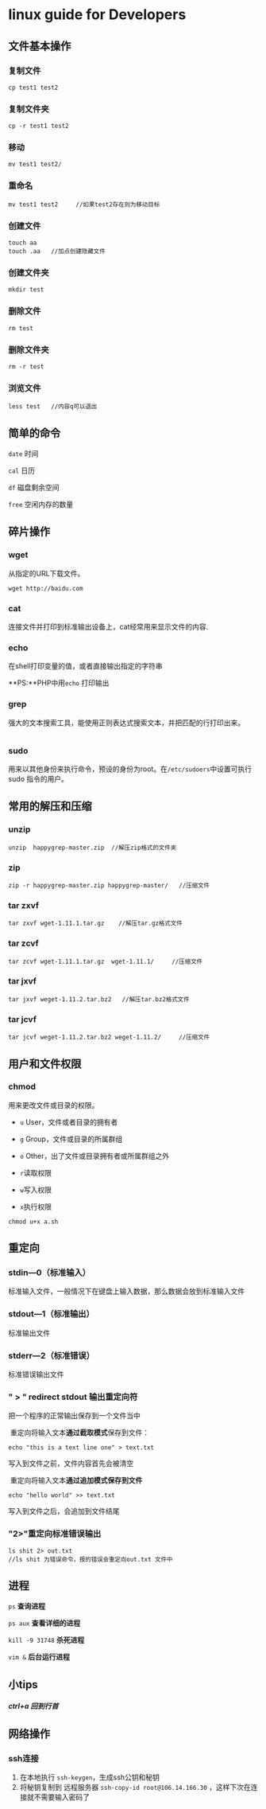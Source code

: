 # linux guide for Developers

## 文件基本操作

### 复制文件

```
cp test1 test2
```



### 复制文件夹

```
cp -r test1 test2
```



### 移动

```
mv test1 test2/
```





### 重命名

````
mv test1 test2     //如果test2存在则为移动目标
````



### 创建文件

````
touch aa	
touch .aa   //加点创建隐藏文件
````



### 创建文件夹

```
mkdir test
```



### 删除文件

```
rm test
```



### 删除文件夹

```
rm -r test
```





### 浏览文件

```
less test	//内容q可以退出
```





## 简单的命令

`date`	时间

`cal`	日历

`df`		磁盘剩余空间

`free`	空闲内存的数量







## 碎片操作

### wget

从指定的URL下载文件。

```
wget http://baidu.com
```



### cat

连接文件并打印到标准输出设备上，cat经常用来显示文件的内容.



### echo 

在shell打印变量的值，或者直接输出指定的字符串 

**PS:**PHP中用`echo` 打印输出



### grep

强大的文本搜索工具，能使用正则表达式搜索文本，并把匹配的行打印出来。

```

```



### sudo

用来以其他身份来执行命令，预设的身份为root。在`/etc/sudoers`中设置可执行sudo 指令的用户。



## 常用的解压和压缩

###  unzip 

```
unzip  happygrep-master.zip  //解压zip格式的文件夹
```



### zip

```
zip -r happygrep-master.zip happygrep-master/   //压缩文件
```



### tar zxvf

```
tar zxvf wget-1.11.1.tar.gz    //解压tar.gz格式文件
```



### tar zcvf

```
tar zcvf wget-1.11.1.tar.gz  wget-1.11.1/     //压缩文件
```



### tar jxvf

```
tar jxvf weget-1.11.2.tar.bz2	//解压tar.bz2格式文件
```



### tar jcvf

```
tar jcvf weget-1.11.2.tar.bz2 weget-1.11.2/		//压缩文件
```





## 用户和文件权限

### chmod

用来更改文件或目录的权限。

- `u`	User，文件或者目录的拥有者
- `g`    Group，文件或目录的所属群组
- `o`     Other，出了文件或目录拥有者或所属群组之外


- `r`读取权限
- `w`写入权限
- `x`执行权限

```
chmod u+x a.sh
```



## 重定向

### stdin—0（标准输入）

标准输入文件，一般情况下在键盘上输入数据，那么数据会放到标准输入文件 



### stdout—1（标准输出）

标准输出文件 



### stderr—2（标准错误）

 标准错误输出文件



### " > " redirect stdout  输出重定向符

把一个程序的正常输出保存到一个文件当中

​	重定向将输入文本**通过截取模式**保存到文件：

```
echo "this is a text line one" > text.txt
```

写入到文件之前，文件内容首先会被清空



​	重定向将输入文本**通过追加模式保存到文件**

```
echo "hello world" >> text.txt
```

写入到文件之后，会追加到文件结尾



### "2>"重定向标准错误输出

```
ls shit 2> out.txt
//ls shit 为错误命令，报的错误会重定向out.txt 文件中
```





## 进程

`ps`		**查询进程**

`ps aux`		**查看详细的进程**

`kill -9 31748`	**杀死进程**

`vim &`		**后台运行进程**





## 小tips



##### ctrl+a   回到行首



## 网络操作

### ssh连接

1. 在本地执行 `ssh-keygen`，生成ssh公钥和秘钥
2. 将秘钥复制到 远程服务器 `ssh-copy-id root@106.14.166.30` ，这样下次在连接就不需要输入密码了